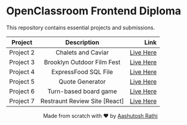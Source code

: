 # OpenClassroom Frontend Diploma

This repository contains essential projects and submissions.

| Project   |          Description          |                                                                                Link |
| --------- | :---------------------------: | ----------------------------------------------------------------------------------: |
| Project 2 |      Chalets and Caviar       |                        [Live Here](http://dev-chalets-and-caviar-2.pantheonsite.io) |
| Project 3 |  Brooklyn Outdoor Film Fest   |                  [Live Here](https://aashutoshrathi.github.io/oc-frontend/Project3) |
| Project 4 |     ExpressFood SQL File      | [Live Here](https://aashutoshrathi.github.io/oc-frontend/Project4/express-food.sql) |
| Project 5 |        Quote Generator        |                  [Live Here](https://aashutoshrathi.github.io/oc-frontend/Project5) |
| Project 6 |     Turn-based board game     |                  [Live Here](https://aashutoshrathi.github.io/oc-frontend/Project6) |
| Project 7 | Restraunt Review Site [React] |                                         [Live Here](https://foodster.aashutosh.dev) |

<p align="center"> Made from scratch with ❤ by <a href="https://aashutoshrathi.github.io">Aashutosh Rathi</a>
